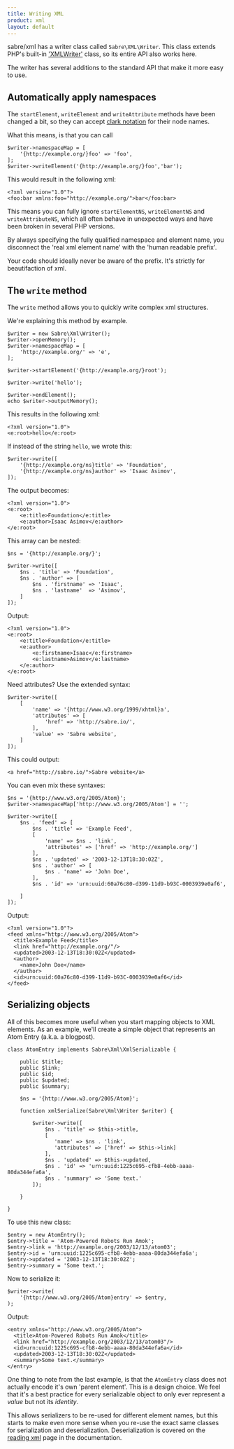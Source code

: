 ```yaml
---
title: Writing XML
product: xml
layout: default
---
```


sabre/xml has a writer class called `Sabre\XML\Writer`. This class extends
PHP's built-in ['XMLWriter'][1] class, so its entire API also works here.

The writer has several additions to the standard API that make it more easy
to use.


Automatically apply namespaces
------------------------------

The `startElement`, `writeElement` and `writeAttribute` methods have been
changed a bit, so they can accept [clark notation][2] for their node names.

What this means, is that you can call

    $writer->namespaceMap = [
        '{http://example.org/}foo' => 'foo',
    ];
    $writer->writeElement('{http://example.org/}foo','bar');

This would result in the following xml:

    <?xml version="1.0"?>
    <foo:bar xmlns:foo="http://example.org/">bar</foo:bar>

This means you can fully ignore `startElementNS`, `writeElementNS` and
`writeAttributeNS`, which all often behave in unexpected ways and have
been broken in several PHP versions.

By always specifying the fully qualified namespace and element name, you
disconnect the 'real xml element name' with the 'human readable prefix'.

Your code should ideally never be aware of the prefix. It's strictly for
beautifaction of xml.


The `write` method
------------------

The `write` method allows you to quickly write complex xml structures.

We're explaining this method by example.

    $writer = new Sabre\Xml\Writer();
    $writer->openMemory();
    $writer->namespaceMap = [
        'http://example.org/' => 'e',
    ];

    $writer->startElement('{http://example.org/}root');

    $writer->write('hello');

    $writer->endElement();
    echo $writer->outputMemory();

This results in the following xml:

    <?xml version="1.0">
    <e:root>hello</e:root>

If instead of the string `hello`, we wrote this:

    $writer->write([
        '{http://example.org/ns}title' => 'Foundation',
        '{http://example.org/ns}author' => 'Isaac Asimov',
    ]);

The output becomes:

    <?xml version="1.0">
    <e:root>
        <e:title>Foundation</e:title>
        <e:author>Isaac Asimov</e:author>
    </e:root>

This array can be nested:

    $ns = '{http://example.org/}';

    $writer->write([
        $ns . 'title' => 'Foundation',
        $ns . 'author' => [
            $ns . 'firstname' => 'Isaac',
            $ns . 'lastname'  => 'Asimov',
        ]
    ]);

Output:

    <?xml version="1.0">
    <e:root>
        <e:title>Foundation</e:title>
        <e:author>
            <e:firstname>Isaac</e:firstname>
            <e:lastname>Asimov</e:lastname>
        </e:author>
    </e:root>

Need attributes? Use the extended syntax:

    $writer->write([
        [
            'name' => '{http://www.w3.org/1999/xhtml}a',
            'attributes' => [
                'href' => 'http://sabre.io/',
            ],
            'value' => 'Sabre website',
        ]
    ]);

This could output:

    <a href="http://sabre.io/">Sabre website</a>

You can even mix these syntaxes:

    $ns = '{http://www.w3.org/2005/Atom}';
    $writer->namespaceMap['http://www.w3.org/2005/Atom'] = '';

    $writer->write([
        $ns . 'feed' => [
            $ns . 'title' => 'Example Feed',
            [
                'name' => $ns . 'link',
                'attributes' => ['href' => 'http://example.org/']
            ],
            $ns . 'updated' => '2003-12-13T18:30:02Z',
            $ns . 'author' => [
                $ns . 'name' => 'John Doe',
            ],
            $ns . 'id' => 'urn:uuid:60a76c80-d399-11d9-b93C-0003939e0af6',

        ]
    ]);

Output:

    <?xml version="1.0"?>
    <feed xmlns="http://www.w3.org/2005/Atom">
      <title>Example Feed</title>
      <link href="http://example.org/"/>
      <updated>2003-12-13T18:30:02Z</updated>
      <author>
        <name>John Doe</name>
      </author>
      <id>urn:uuid:60a76c80-d399-11d9-b93C-0003939e0af6</id>
    </feed>


Serializing objects
-------------------

All of this becomes more useful when you start mapping objects to XML elements. As an example, we'll create a simple object that represents an Atom Entry (a.k.a. a blogpost).

    class AtomEntry implements Sabre\Xml\XmlSerializable {

        public $title;
        public $link;
        public $id;
        public $updated;
        public $summary;

        $ns = '{http://www.w3.org/2005/Atom}';

        function xmlSerialize(Sabre\Xml\Writer $writer) {

            $writer->write([
                $ns . 'title' => $this->title,
                [
                   'name' => $ns . 'link',
                   'attributes' => ['href' => $this->link]
                ],
                $ns . 'updated' => $this->updated,
                $ns . 'id' => 'urn:uuid:1225c695-cfb8-4ebb-aaaa-80da344efa6a',
                $ns . 'summary' => 'Some text.'
            ]);

        }

    }

To use this new class:

    $entry = new AtomEntry();
    $entry->title = 'Atom-Powered Robots Run Amok';
    $entry->link = 'http://example.org/2003/12/13/atom03';
    $entry->id = 'urn:uuid:1225c695-cfb8-4ebb-aaaa-80da344efa6a';
    $entry->updated = '2003-12-13T18:30:02Z';
    $entry->summary = 'Some text.';

Now to serialize it:

    $writer->write(
    	'{http://www.w3.org/2005/Atom}entry' => $entry,
    );

Output:

    <entry xmlns="http://www.w3.org/2005/Atom">
      <title>Atom-Powered Robots Run Amok</title>
      <link href="http://example.org/2003/12/13/atom03"/>
      <id>urn:uuid:1225c695-cfb8-4ebb-aaaa-80da344efa6a</id>
      <updated>2003-12-13T18:30:02Z</updated>
      <summary>Some text.</summary>
    </entry>

One thing to note from the last example, is that the `AtomEntry` class does not actually encode it's own 'parent element'. This is a design choice. We feel that it's a best practice for every serializable object to only ever represent a _value_ but not its _identity_.


This allows serializers to be re-used for different element names, but this starts to make even more sense when you re-use the exact same classes for serialization and deserialization. Deserialization is covered on the [reading xml][4] page in the documentation.


[1]: http://php.net/manual/en/book.xmlwriter.php
[2]: /xml/clark-notation/
[3]: https://tools.ietf.org/html/rfc4287
[4]: /xml/reading/
